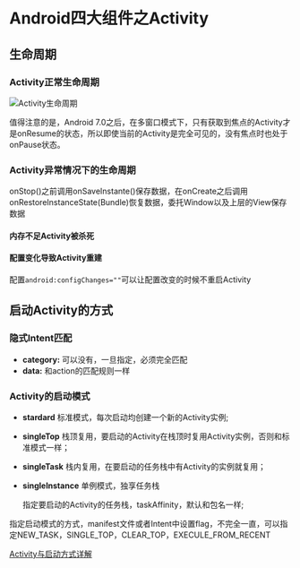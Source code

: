 <!-- Activity -->

# Android四大组件之Activity

## 生命周期

### Activity正常生命周期

![Activity生命周期](../img/activity_lifecycle.png)

值得注意的是，Android 7.0之后，在多窗口模式下，只有获取到焦点的Activity才是onResume的状态，所以即使当前的Activity是完全可见的，没有焦点时也处于onPause状态。

### Activity异常情况下的生命周期

onStop()之前调用onSaveInstante()保存数据，在onCreate之后调用onRestoreInstanceState(Bundle)恢复数据，委托Window以及上层的View保存数据

#### 内存不足Activity被杀死

#### 配置变化导致Activity重建
配置```android:configChanges=""```可以让配置改变的时候不重启Activity

## 启动Activity的方式

### 隐式Intent匹配

- **category:**   可以没有，一旦指定，必须完全匹配
- **data:**   和action的匹配规则一样

### Activity的启动模式

- **stardard** 标准模式，每次启动均创建一个新的Activity实例;

- **singleTop** 栈顶复用，要启动的Activity在栈顶时复用Activity实例，否则和标准模式一样；

- **singleTask** 栈内复用，在要启动的任务栈中有Activity的实例就复用；

- **singleInstance** 单例模式，独享任务栈

  

  指定要启动的Activity的任务栈，taskAffinity，默认和包名一样;

指定启动模式的方式，manifest文件或者Intent中设置flag，不完全一直，可以指定NEW_TASK，SINGLE_TOP，CLEAR_TOP，EXECULE_FROM_RECENT

 [Activity与启动方式详解](http://blog.csdn.net/singwhatiwanna/article/details/9294285)
